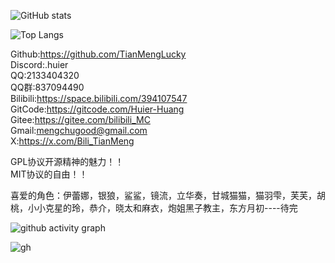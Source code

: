 ![GitHub stats](https://github-readme-stats.vercel.app/api?username=TianMengLucky)  

![Top Langs](https://github-readme-stats.vercel.app/api/top-langs/?username=TianMengLucky)  

Github:https://github.com/TianMengLucky  
Discord:.huier  
QQ:2133404320  
QQ群:837094490  
Bilibili:https://space.bilibili.com/394107547  
GitCode:https://gitcode.com/Huier-Huang  
Gitee:https://gitee.com/bilibili_MC  
Gmail:mengchugood@gmail.com  
X:https://x.com/Bili_TianMeng  

GPL协议开源精神的魅力！！  
MIT协议的自由！！  

喜爱的角色：伊蕾娜，银狼，鲨鲨，镜流，立华奏，甘城猫猫，猫羽雫，芙芙，胡桃，小小克星的玲，恭介，晓太和麻衣，炮姐黑子教主，东方月初----待完  

![github activity graph](https://github-readme-activity-graph.vercel.app/graph?username=TianMengLucky&theme=react-dark)

![gh](https://stats.justsong.cn/api/github/?username=TianMengLucky&theme=light)
